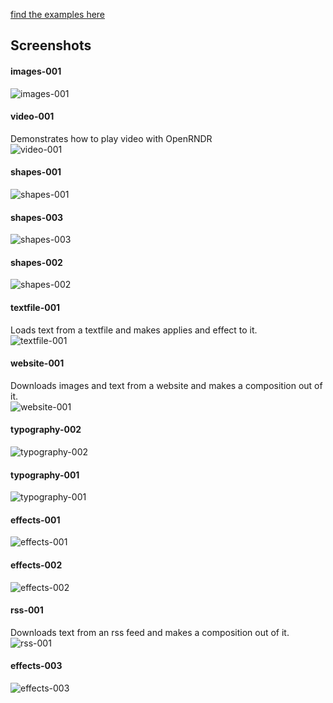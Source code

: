 
[find the examples here](https://github.com/openrndr/workshop-generative-posters/tree/master/examples/src/main/kotlin)



## Screenshots

#### images-001

![images-001](./images/images-001.png)

#### video-001
Demonstrates how to play video with OpenRNDR<br>
![video-001](./images/video-001.png)

#### shapes-001

![shapes-001](./images/shapes-001.png)

#### shapes-003

![shapes-003](./images/shapes-003.png)

#### shapes-002

![shapes-002](./images/shapes-002.png)

#### textfile-001
Loads text from a textfile and makes applies and effect to it.<br>
![textfile-001](./images/textfile-001.png)

#### website-001
Downloads images and text from a website and makes a composition out of it.<br>
![website-001](./images/website-001.png)

#### typography-002

![typography-002](./images/typography-002.png)

#### typography-001

![typography-001](./images/typography-001.png)

#### effects-001

![effects-001](./images/effects-001.png)

#### effects-002

![effects-002](./images/effects-002.png)

#### rss-001
Downloads text from an rss feed and makes a composition out of it.<br>
![rss-001](./images/rss-001.png)

#### effects-003

![effects-003](./images/effects-003.png)